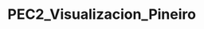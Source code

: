# PEC2_Visualizacion_Pineiro
<div class="flourish-embed flourish-scatter" data-src="visualisation/7824614"><script src="https://public.flourish.studio/resources/embed.js"></script></div>
